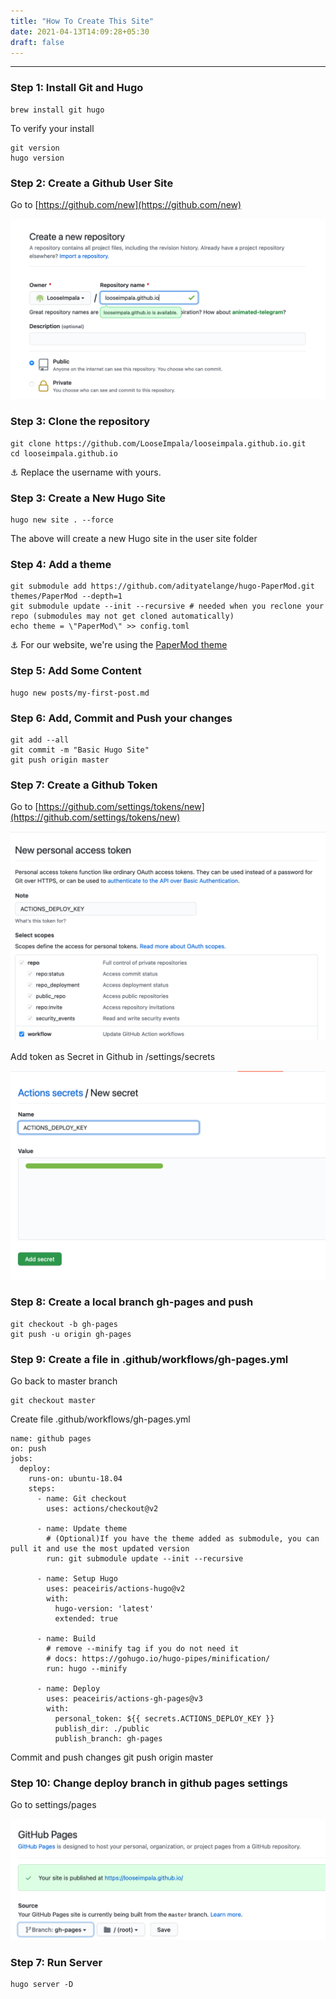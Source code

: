 ```yaml
---
title: "How To Create This Site"
date: 2021-04-13T14:09:28+05:30
draft: false
---
```


---


### Step 1: Install Git and Hugo

    brew install git hugo

To verify your install

    git version
    hugo version

### Step 2: Create a Github User Site

Go to [https://github.com/new](https://github.com/new)

![Github User Site](/img/github-new-user-site.png)

### Step 3: Clone the repository

    git clone https://github.com/LooseImpala/looseimpala.github.io.git
    cd looseimpala.github.io

:anchor: Replace the username with yours.


### Step 3: Create a New Hugo Site

    hugo new site . --force

The above will create a new Hugo site in the user site folder

### Step 4: Add a theme

    git submodule add https://github.com/adityatelange/hugo-PaperMod.git themes/PaperMod --depth=1
    git submodule update --init --recursive # needed when you reclone your repo (submodules may not get cloned automatically)
    echo theme = \"PaperMod\" >> config.toml

:anchor: For our website, we're using the [PaperMod theme](https://github.com/adityatelange/hugo-PaperMod)

### Step 5: Add Some Content

    hugo new posts/my-first-post.md

### Step 6: Add, Commit and Push your changes

    git add --all
    git commit -m "Basic Hugo Site"
    git push origin master


### Step 7: Create a Github Token

Go to [https://github.com/settings/tokens/new](https://github.com/settings/tokens/new)

![Github Token](/img/github-new-token.png)

Add token as Secret in Github in /settings/secrets

![Github Secret](/img/github-secret.png)

### Step 8: Create a local branch gh-pages and push

    git checkout -b gh-pages
    git push -u origin gh-pages

### Step 9: Create a file in .github/workflows/gh-pages.yml

Go back to master branch

    git checkout master

Create file .github/workflows/gh-pages.yml

    name: github pages
    on: push
    jobs:
      deploy:
        runs-on: ubuntu-18.04
        steps:
          - name: Git checkout
            uses: actions/checkout@v2

          - name: Update theme
            # (Optional)If you have the theme added as submodule, you can pull it and use the most updated version
            run: git submodule update --init --recursive

          - name: Setup Hugo
            uses: peaceiris/actions-hugo@v2
            with:
              hugo-version: 'latest'
              extended: true

          - name: Build
            # remove --minify tag if you do not need it
            # docs: https://gohugo.io/hugo-pipes/minification/
            run: hugo --minify

          - name: Deploy
            uses: peaceiris/actions-gh-pages@v3
            with:
              personal_token: ${{ secrets.ACTIONS_DEPLOY_KEY }}
              publish_dir: ./public
              publish_branch: gh-pages

Commit and push changes
   git push origin master


### Step 10: Change deploy branch in github pages settings

Go to settings/pages


![Github Pages Deploy Branch](/img/github-pages-deploy-branch.png)


### Step 7: Run Server

    hugo server -D
